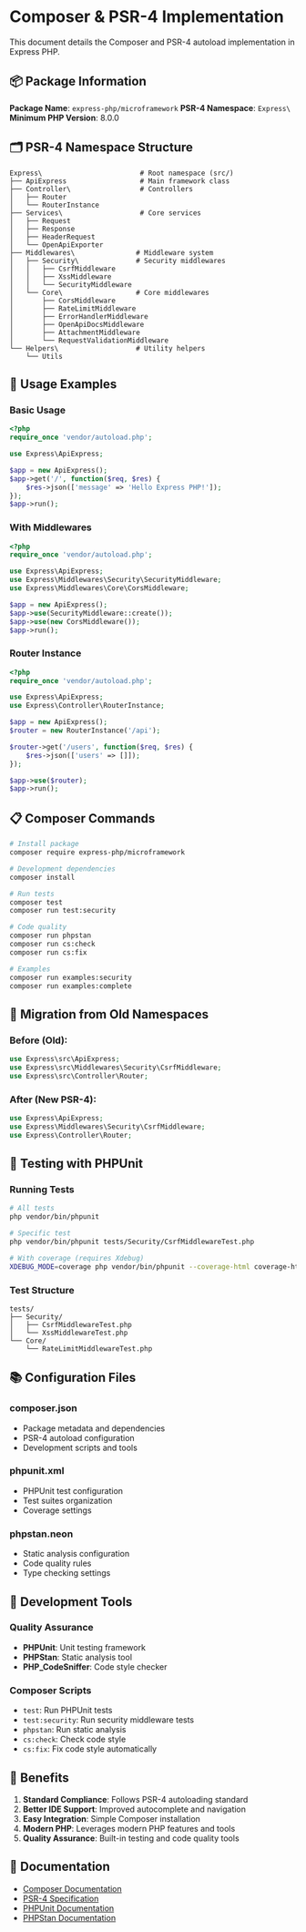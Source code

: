 # Composer & PSR-4 Implementation

This document details the Composer and PSR-4 autoload implementation in Express PHP.

## 📦 Package Information

**Package Name**: `express-php/microframework`
**PSR-4 Namespace**: `Express\`
**Minimum PHP Version**: 8.0.0

## 🗂️ PSR-4 Namespace Structure

```
Express\                        # Root namespace (src/)
├── ApiExpress                  # Main framework class
├── Controller\                 # Controllers
│   ├── Router
│   └── RouterInstance
├── Services\                   # Core services
│   ├── Request
│   ├── Response
│   ├── HeaderRequest
│   └── OpenApiExporter
├── Middlewares\               # Middleware system
│   ├── Security\              # Security middlewares
│   │   ├── CsrfMiddleware
│   │   ├── XssMiddleware
│   │   └── SecurityMiddleware
│   └── Core\                  # Core middlewares
│       ├── CorsMiddleware
│       ├── RateLimitMiddleware
│       ├── ErrorHandlerMiddleware
│       ├── OpenApiDocsMiddleware
│       ├── AttachmentMiddleware
│       └── RequestValidationMiddleware
└── Helpers\                   # Utility helpers
    └── Utils
```

## 🚀 Usage Examples

### Basic Usage
```php
<?php
require_once 'vendor/autoload.php';

use Express\ApiExpress;

$app = new ApiExpress();
$app->get('/', function($req, $res) {
    $res->json(['message' => 'Hello Express PHP!']);
});
$app->run();
```

### With Middlewares
```php
<?php
require_once 'vendor/autoload.php';

use Express\ApiExpress;
use Express\Middlewares\Security\SecurityMiddleware;
use Express\Middlewares\Core\CorsMiddleware;

$app = new ApiExpress();
$app->use(SecurityMiddleware::create());
$app->use(new CorsMiddleware());
$app->run();
```

### Router Instance
```php
<?php
require_once 'vendor/autoload.php';

use Express\ApiExpress;
use Express\Controller\RouterInstance;

$app = new ApiExpress();
$router = new RouterInstance('/api');

$router->get('/users', function($req, $res) {
    $res->json(['users' => []]);
});

$app->use($router);
$app->run();
```

## 📋 Composer Commands

```bash
# Install package
composer require express-php/microframework

# Development dependencies
composer install

# Run tests
composer test
composer run test:security

# Code quality
composer run phpstan
composer run cs:check
composer run cs:fix

# Examples
composer run examples:security
composer run examples:complete
```

## 🔄 Migration from Old Namespaces

### Before (Old):
```php
use Express\src\ApiExpress;
use Express\src\Middlewares\Security\CsrfMiddleware;
use Express\src\Controller\Router;
```

### After (New PSR-4):
```php
use Express\ApiExpress;
use Express\Middlewares\Security\CsrfMiddleware;
use Express\Controller\Router;
```

## 🧪 Testing with PHPUnit

### Running Tests
```bash
# All tests
php vendor/bin/phpunit

# Specific test
php vendor/bin/phpunit tests/Security/CsrfMiddlewareTest.php

# With coverage (requires Xdebug)
XDEBUG_MODE=coverage php vendor/bin/phpunit --coverage-html coverage-html
```

### Test Structure
```
tests/
├── Security/
│   ├── CsrfMiddlewareTest.php
│   └── XssMiddlewareTest.php
└── Core/
    └── RateLimitMiddlewareTest.php
```

## 📚 Configuration Files

### composer.json
- Package metadata and dependencies
- PSR-4 autoload configuration
- Development scripts and tools

### phpunit.xml
- PHPUnit test configuration
- Test suites organization
- Coverage settings

### phpstan.neon
- Static analysis configuration
- Code quality rules
- Type checking settings

## 🔧 Development Tools

### Quality Assurance
- **PHPUnit**: Unit testing framework
- **PHPStan**: Static analysis tool
- **PHP_CodeSniffer**: Code style checker

### Composer Scripts
- `test`: Run PHPUnit tests
- `test:security`: Run security middleware tests
- `phpstan`: Run static analysis
- `cs:check`: Check code style
- `cs:fix`: Fix code style automatically

## 🌟 Benefits

1. **Standard Compliance**: Follows PSR-4 autoloading standard
2. **Better IDE Support**: Improved autocomplete and navigation
3. **Easy Integration**: Simple Composer installation
4. **Modern PHP**: Leverages modern PHP features and tools
5. **Quality Assurance**: Built-in testing and code quality tools

## 📖 Documentation

- [Composer Documentation](https://getcomposer.org/doc/)
- [PSR-4 Specification](https://www.php-fig.org/psr/psr-4/)
- [PHPUnit Documentation](https://phpunit.de/documentation.html)
- [PHPStan Documentation](https://phpstan.org/user-guide/getting-started)
